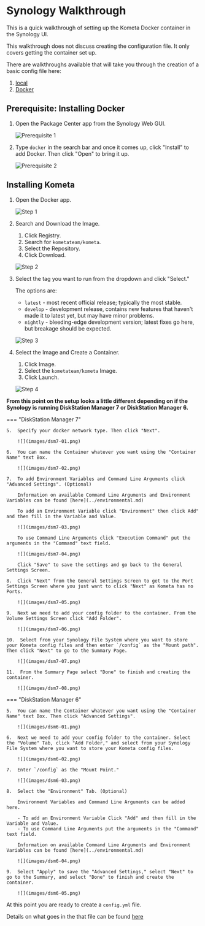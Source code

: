 # Synology Walkthrough

This is a quick walkthrough of setting up the Kometa Docker container in the Synology UI.

This walkthrough does not discuss creating the configuration file.  It only covers getting the container set up.

There are walkthroughs available that will take you through the creation of a basic config file here:

1. [local](../install/local.md)
2. [Docker](../install/docker.md)

## Prerequisite: Installing Docker

1.  Open the Package Center app from the Synology Web GUI.

    ![Prerequisite 1](images/synology-01.png)

2.  Type `docker` in the search bar and once it comes up, click "Install" to add Docker. Then click "Open" to bring it up.

    ![Prerequisite 2](images/synology-02.png)

## Installing Kometa

1.  Open the Docker app.

    ![Step 1](images/synology-03.png)

2.  Search and Download the Image.

    1.  Click Registry.
    2.  Search for `kometateam/kometa`.
    3.  Select the Repository.
    4.  Click Download.

    ![Step 2](images/synology-04.png)

3.  Select the tag you want to run from the dropdown and click "Select."

    The options are:

    - `latest` - most recent official release; typically the most stable.
    - `develop` - development release, contains new features that haven't made it to latest yet, but may have minor problems.
    - `nightly` - bleeding-edge development version; latest fixes go here, but breakage should be expected.

    ![Step 3](images/synology-05.png)

4.  Select the Image and Create a Container.

    1.  Click Image.
    2.  Select the `kometateam/kometa` Image.
    3.  Click Launch.

    ![Step 4](images/synology-06.png)

**From this point on the setup looks a little different depending on if the Synology is running DiskStation Manager 7 or DiskStation Manager 6.**

=== "DiskStation Manager 7"

    5.  Specify your docker network type. Then click "Next".

        ![](images/dsm7-01.png)

    6.  You can name the Container whatever you want using the "Container Name" text Box.

        ![](images/dsm7-02.png)

    7.  To add Environment Variables and Command Line Arguments click "Advanced Settings". (Optional)

        Information on available Command Line Arguments and Environment Variables can be found [here](../environmental.md)

        To add an Environment Variable click "Environment" then click Add" and then fill in the Variable and Value.

        ![](images/dsm7-03.png)

        To use Command Line Arguments click "Execution Command" put the arguments in the "Command" text field.

        ![](images/dsm7-04.png)

        Click "Save" to save the settings and go back to the General Settings Screen.

    8.  Click "Next" from the General Settings Screen to get to the Port Settings Screen where you just want to click "Next" as Kometa has no Ports.

        ![](images/dsm7-05.png)

    9.  Next we need to add your config folder to the container. From the Volume Settings Screen click "Add Folder".

        ![](images/dsm7-06.png)

    10.  Select from your Synology File System where you want to store your Kometa config files and then enter `/config` as the "Mount path". Then click "Next" to go to the Summary Page.

        ![](images/dsm7-07.png)

    11.  From the Summary Page select "Done" to finish and creating the container.

        ![](images/dsm7-08.png)

=== "DiskStation Manager 6"

    5.  You can name the Container whatever you want using the "Container Name" text Box. Then click "Advanced Settings".

        ![](images/dsm6-01.png)

    6.  Next we need to add your config folder to the container. Select the "Volume" Tab, click "Add Folder," and select from your Synology File System where you want to store your Kometa config files.

        ![](images/dsm6-02.png)

    7.  Enter `/config` as the "Mount Point."

        ![](images/dsm6-03.png)

    8.  Select the "Environment" Tab. (Optional)
   
        Environment Variables and Command Line Arguments can be added here.

        - To add an Environment Variable Click "Add" and then fill in the Variable and Value.
        - To use Command Line Arguments put the arguments in the "Command" text field.

        Information on available Command Line Arguments and Environment Variables can be found [here](../environmental.md)

        ![](images/dsm6-04.png)

    9.  Select "Apply" to save the "Advanced Settings," select "Next" to go to the Summary, and select "Done" to finish and create the container.

        ![](images/dsm6-05.png)

At this point you are ready to create a `config.yml` file.

Details on what goes in the that file can be found [here](../../config/overview.md)
